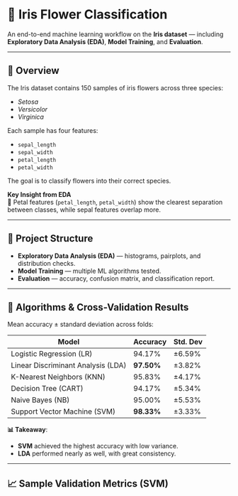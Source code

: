# 🌸 Iris Flower Classification

An end-to-end machine learning workflow on the **Iris dataset** — including **Exploratory Data Analysis (EDA)**, **Model Training**, and **Evaluation**.

---

## 📌 Overview
The Iris dataset contains 150 samples of iris flowers across three species:
- *Setosa*
- *Versicolor*
- *Virginica*

Each sample has four features:
- `sepal_length`
- `sepal_width`
- `petal_length`
- `petal_width`

The goal is to classify flowers into their correct species.

**Key Insight from EDA**  
🌿 Petal features (`petal_length`, `petal_width`) show the clearest separation between classes, while sepal features overlap more.

---

## 📂 Project Structure
- **Exploratory Data Analysis (EDA)** — histograms, pairplots, and distribution checks.
- **Model Training** — multiple ML algorithms tested.
- **Evaluation** — accuracy, confusion matrix, and classification report.

---

## 🤖 Algorithms & Cross-Validation Results
Mean accuracy ± standard deviation across folds:

| Model | Accuracy | Std. Dev |
|-------|----------|----------|
| Logistic Regression (LR) | 94.17% | ±6.59% |
| Linear Discriminant Analysis (LDA) | **97.50%** | ±3.82% |
| K-Nearest Neighbors (KNN) | 95.83% | ±4.17% |
| Decision Tree (CART) | 94.17% | ±5.34% |
| Naive Bayes (NB) | 95.00% | ±5.53% |
| Support Vector Machine (SVM) | **98.33%** | ±3.33% |

**📊 Takeaway**:  
- **SVM** achieved the highest accuracy with low variance.  
- **LDA** performed nearly as well, with great consistency.  

---

## 📈 Sample Validation Metrics (SVM)



